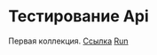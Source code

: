 # Тестирование Api  
Первая коллекция.
[Ссылка](https://www.postman.com/spaceflight-observer-70639002/my-workspace/collection/y9vydrn/demoshopping?action=share&creator=41001747](https://www.postman.com/spaceflight-observer-70639002/workspace/my-workspace/collection/41001747-e3e95664-04a9-4566-aaa3-6f8ebda89b27?action=share&creator=41001747&active-environment=41001747-2bad73d0-5905-475f-bfb5-c25b85fb13ad))  
[Run](https://drive.google.com/file/d/1hSaFUmD2ydypd02pqSxUe0lsmkgCcAW9/view?usp=sharing)
